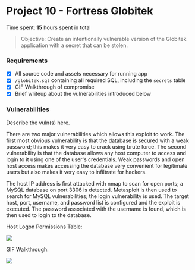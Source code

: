# Project 10 - Fortress Globitek

Time spent: **15** hours spent in total

> Objective: Create an intentionally vulnerable version of the Globitek application with a secret that can be stolen.

### Requirements

- [x] All source code and assets necessary for running app
- [x] `/globitek.sql` containing all required SQL, including the `secrets` table
- [x] GIF Walkthrough of compromise
- [x] Brief writeup about the vulnerabilities introduced below

### Vulnerabilities

Describe the vuln(s) here.

There are two major vulnerabilities which allows this exploit to work. The first most obvious vulnerability is that the database is secured with a weak password; this makes it very easy to crack using brute force. The second vulnerability is that the database allows any host computer to access and login to it using one of the user's credentials. Weak passwords and open host access makes accessing the database very convenient for legitimate users but also makes it very easy to infiltrate for hackers.

The host IP address is first attacked with nmap to scan for open ports; a MySQL database on port 3306 is detected. Metasploit is then used to search for MySQL vulnerabilities; the login vulnerability is used. The target host, port, username, and password list is configured and the exploit is executed. The password associated with the username is found, which is then used to login to the database.

Host Logon Permissions Table:

<img src="http://i.imgur.com/OXameKL.jpg">

GIF Walkthrough:

<img src="http://i.imgur.com/2LvIxG6.gif">